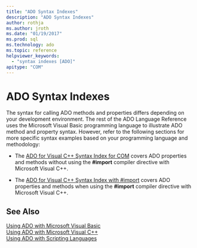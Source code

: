 ```yaml
---
title: "ADO Syntax Indexes"
description: "ADO Syntax Indexes"
author: rothja
ms.author: jroth
ms.date: "01/19/2017"
ms.prod: sql
ms.technology: ado
ms.topic: reference
helpviewer_keywords:
  - "syntax indexes [ADO]"
apitype: "COM"
---
```

# ADO Syntax Indexes
The syntax for calling ADO methods and properties differs depending on your development environment. The rest of the ADO Language Reference uses the Microsoft Visual Basic programming language to illustrate ADO method and property syntax. However, refer to the following sections for more specific syntax examples based on your programming language and methodology:  
  
-   The [ADO for Visual C++ Syntax Index for COM](./ado-for-visual-c-syntax-index-for-com.md) covers ADO properties and methods without using the **#import** compiler directive with Microsoft Visual C++.  
  
-   The [ADO for Visual C++ Syntax Index with #import](./ado-for-visual-c-syntax-index-with-sharpimport.md) covers ADO properties and methods when using the **#import** compiler directive with Microsoft Visual C++.  
  
## See Also  
 [Using ADO with Microsoft Visual Basic](../../guide/appendixes/using-ado-with-microsoft-visual-basic.md)   
 [Using ADO with Microsoft Visual C++](../../guide/appendixes/using-ado-with-microsoft-visual-c.md)   
 [Using ADO with Scripting Languages](../../guide/appendixes/using-ado-with-scripting-languages.md)